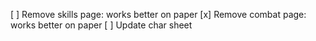 [ ] Remove skills page: works better on paper
[x] Remove combat page: works better on paper
[ ] Update char sheet